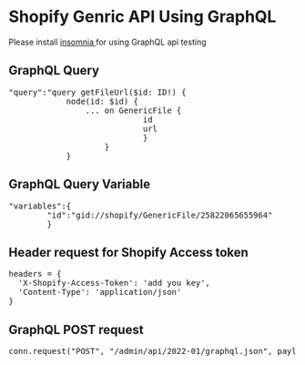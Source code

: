# Shopify Genric API Using GraphQL

<p>Please install <a href="a" target="_blank">insomnia </a>for using GraphQL api testing</p>


<h2>GraphQL Query</h2>
<pre>
"query":"query getFileUrl($id: ID!) {
			node(id: $id) {
				... on GenericFile {
							id
							url
							}
					}
			}	
</pre>

<h2>GraphQL Query Variable</h2>
<pre>
"variables":{
		"id":"gid://shopify/GenericFile/25822065655964"
		}
</pre>


<h2>Header request for Shopify Access token</h2>
<pre>
headers = {
  'X-Shopify-Access-Token': 'add you key',
  'Content-Type': 'application/json'
}
</pre>

<h2>GraphQL POST request</h2>
<pre>
conn.request("POST", "/admin/api/2022-01/graphql.json", payload, headers)
</pre>